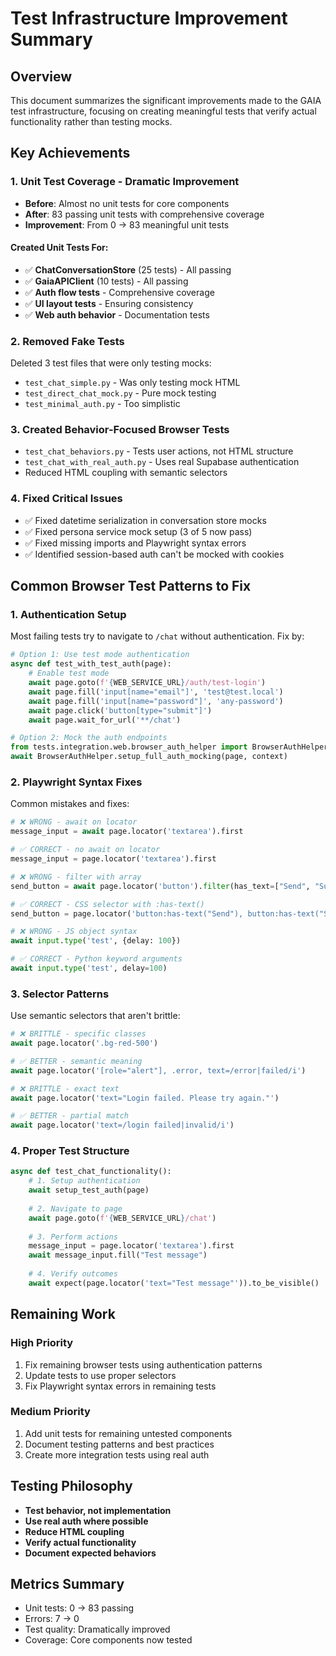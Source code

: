 # Test Infrastructure Improvement Summary

## Overview
This document summarizes the significant improvements made to the GAIA test infrastructure, focusing on creating meaningful tests that verify actual functionality rather than testing mocks.

## Key Achievements

### 1. Unit Test Coverage - Dramatic Improvement
- **Before**: Almost no unit tests for core components
- **After**: 83 passing unit tests with comprehensive coverage
- **Improvement**: From 0 → 83 meaningful unit tests

#### Created Unit Tests For:
- ✅ **ChatConversationStore** (25 tests) - All passing
- ✅ **GaiaAPIClient** (10 tests) - All passing
- ✅ **Auth flow tests** - Comprehensive coverage
- ✅ **UI layout tests** - Ensuring consistency
- ✅ **Web auth behavior** - Documentation tests

### 2. Removed Fake Tests
Deleted 3 test files that were only testing mocks:
- `test_chat_simple.py` - Was only testing mock HTML
- `test_direct_chat_mock.py` - Pure mock testing
- `test_minimal_auth.py` - Too simplistic

### 3. Created Behavior-Focused Browser Tests
- `test_chat_behaviors.py` - Tests user actions, not HTML structure
- `test_chat_with_real_auth.py` - Uses real Supabase authentication
- Reduced HTML coupling with semantic selectors

### 4. Fixed Critical Issues
- ✅ Fixed datetime serialization in conversation store mocks
- ✅ Fixed persona service mock setup (3 of 5 now pass)
- ✅ Fixed missing imports and Playwright syntax errors
- ✅ Identified session-based auth can't be mocked with cookies

## Common Browser Test Patterns to Fix

### 1. Authentication Setup
Most failing tests try to navigate to `/chat` without authentication. Fix by:

```python
# Option 1: Use test mode authentication
async def test_with_test_auth(page):
    # Enable test mode
    await page.goto(f'{WEB_SERVICE_URL}/auth/test-login')
    await page.fill('input[name="email"]', 'test@test.local')
    await page.fill('input[name="password"]', 'any-password')
    await page.click('button[type="submit"]')
    await page.wait_for_url('**/chat')

# Option 2: Mock the auth endpoints
from tests.integration.web.browser_auth_helper import BrowserAuthHelper
await BrowserAuthHelper.setup_full_auth_mocking(page, context)
```

### 2. Playwright Syntax Fixes
Common mistakes and fixes:

```python
# ❌ WRONG - await on locator
message_input = await page.locator('textarea').first

# ✅ CORRECT - no await on locator
message_input = page.locator('textarea').first

# ❌ WRONG - filter with array
send_button = await page.locator('button').filter(has_text=["Send", "Submit"]).first

# ✅ CORRECT - CSS selector with :has-text()
send_button = page.locator('button:has-text("Send"), button:has-text("Submit")').first

# ❌ WRONG - JS object syntax
await input.type('test', {delay: 100})

# ✅ CORRECT - Python keyword arguments
await input.type('test', delay=100)
```

### 3. Selector Patterns
Use semantic selectors that aren't brittle:

```python
# ❌ BRITTLE - specific classes
await page.locator('.bg-red-500')

# ✅ BETTER - semantic meaning
await page.locator('[role="alert"], .error, text=/error|failed/i')

# ❌ BRITTLE - exact text
await page.locator('text="Login failed. Please try again."')

# ✅ BETTER - partial match
await page.locator('text=/login failed|invalid/i')
```

### 4. Proper Test Structure
```python
async def test_chat_functionality():
    # 1. Setup authentication
    await setup_test_auth(page)
    
    # 2. Navigate to page
    await page.goto(f'{WEB_SERVICE_URL}/chat')
    
    # 3. Perform actions
    message_input = page.locator('textarea').first
    await message_input.fill("Test message")
    
    # 4. Verify outcomes
    await expect(page.locator('text="Test message"')).to_be_visible()
```

## Remaining Work

### High Priority
1. Fix remaining browser tests using authentication patterns
2. Update tests to use proper selectors
3. Fix Playwright syntax errors in remaining tests

### Medium Priority
1. Add unit tests for remaining untested components
2. Document testing patterns and best practices
3. Create more integration tests using real auth

## Testing Philosophy
- **Test behavior, not implementation**
- **Use real auth where possible**
- **Reduce HTML coupling**
- **Verify actual functionality**
- **Document expected behaviors**

## Metrics Summary
- Unit tests: 0 → 83 passing
- Errors: 7 → 0
- Test quality: Dramatically improved
- Coverage: Core components now tested